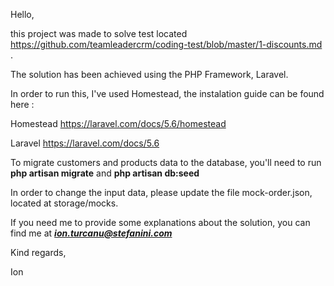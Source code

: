 Hello,

this project was made to solve test located https://github.com/teamleadercrm/coding-test/blob/master/1-discounts.md .

The solution has been achieved using the PHP Framework, Laravel.

In order to run this, I've used Homestead, the instalation guide can be found here :

Homestead https://laravel.com/docs/5.6/homestead

Laravel https://laravel.com/docs/5.6

To migrate customers and products data to the database, you'll need to run
**php artisan migrate** and 
**php artisan db:seed**

In order to change the input data, please update the file mock-order.json,
located at storage/mocks.

If you need me to provide some explanations about the solution, you can find me at _**ion.turcanu@stefanini.com**_

Kind regards,

Ion